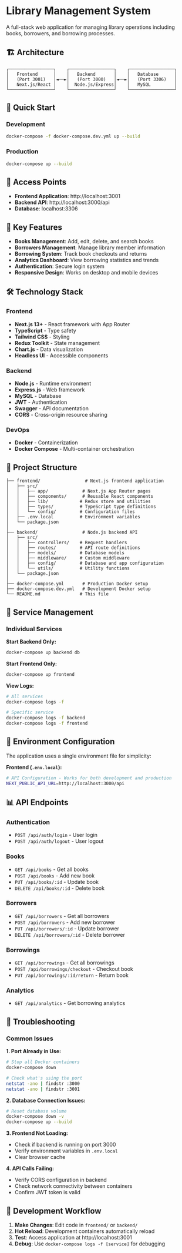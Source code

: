 # Library Management System

A full-stack web application for managing library operations including books, borrowers, and borrowing processes.

## 🏗️ Architecture

```
┌─────────────────┐    ┌─────────────────┐    ┌─────────────────┐
│   Frontend      │    │   Backend       │    │   Database      │
│   (Port 3001)   │◄──►│   (Port 3000)   │◄──►│   (Port 3306)   │
│   Next.js/React │    │  Node.js/Express│    │   MySQL         │
└─────────────────┘    └─────────────────┘    └─────────────────┘
```

## 🚀 Quick Start

### Development
```bash
docker-compose -f docker-compose.dev.yml up --build
```

### Production
```bash
docker-compose up --build
```

## 📱 Access Points

- **Frontend Application**: http://localhost:3001
- **Backend API**: http://localhost:3000/api
- **Database**: localhost:3306

## 🔧 Key Features

- **Books Management**: Add, edit, delete, and search books
- **Borrowers Management**: Manage library member information
- **Borrowing System**: Track book checkouts and returns
- **Analytics Dashboard**: View borrowing statistics and trends
- **Authentication**: Secure login system
- **Responsive Design**: Works on desktop and mobile devices

## 🛠️ Technology Stack

### Frontend
- **Next.js 13+** - React framework with App Router
- **TypeScript** - Type safety
- **Tailwind CSS** - Styling
- **Redux Toolkit** - State management
- **Chart.js** - Data visualization
- **Headless UI** - Accessible components

### Backend
- **Node.js** - Runtime environment
- **Express.js** - Web framework
- **MySQL** - Database
- **JWT** - Authentication
- **Swagger** - API documentation
- **CORS** - Cross-origin resource sharing

### DevOps
- **Docker** - Containerization
- **Docker Compose** - Multi-container orchestration

## 📁 Project Structure

```
├── frontend/                 # Next.js frontend application
│   ├── src/
│   │   ├── app/             # Next.js App Router pages
│   │   ├── components/      # Reusable React components
│   │   ├── lib/            # Redux store and utilities
│   │   ├── types/          # TypeScript type definitions
│   │   └── config/         # Configuration files
│   ├── .env.local          # Environment variables
│   └── package.json
│
├── backend/                 # Node.js backend API
│   ├── src/
│   │   ├── controllers/    # Request handlers
│   │   ├── routes/         # API route definitions
│   │   ├── models/         # Database models
│   │   ├── middleware/     # Custom middleware
│   │   ├── config/         # Database and app configuration
│   │   └── utils/          # Utility functions
│   └── package.json
│
├── docker-compose.yml       # Production Docker setup
├── docker-compose.dev.yml   # Development Docker setup
└── README.md               # This file
```

## 🔄 Service Management

### Individual Services

**Start Backend Only:**
```bash
docker-compose up backend db
```

**Start Frontend Only:**
```bash
docker-compose up frontend
```

**View Logs:**
```bash
# All services
docker-compose logs -f

# Specific service
docker-compose logs -f backend
docker-compose logs -f frontend
```

## 🔐 Environment Configuration

The application uses a single environment file for simplicity:

**Frontend (`.env.local`):**
```bash
# API Configuration - Works for both development and production
NEXT_PUBLIC_API_URL=http://localhost:3000/api
```

## 📊 API Endpoints

### Authentication
- `POST /api/auth/login` - User login
- `POST /api/auth/logout` - User logout

### Books
- `GET /api/books` - Get all books
- `POST /api/books` - Add new book
- `PUT /api/books/:id` - Update book
- `DELETE /api/books/:id` - Delete book

### Borrowers
- `GET /api/borrowers` - Get all borrowers
- `POST /api/borrowers` - Add new borrower
- `PUT /api/borrowers/:id` - Update borrower
- `DELETE /api/borrowers/:id` - Delete borrower

### Borrowings
- `GET /api/borrowings` - Get all borrowings
- `POST /api/borrowings/checkout` - Checkout book
- `PUT /api/borrowings/:id/return` - Return book

### Analytics
- `GET /api/analytics` - Get borrowing analytics

## 🚨 Troubleshooting

### Common Issues

**1. Port Already in Use:**
```bash
# Stop all Docker containers
docker-compose down

# Check what's using the port
netstat -ano | findstr :3000
netstat -ano | findstr :3001
```

**2. Database Connection Issues:**
```bash
# Reset database volume
docker-compose down -v
docker-compose up --build
```

**3. Frontend Not Loading:**
- Check if backend is running on port 3000
- Verify environment variables in `.env.local`
- Clear browser cache

**4. API Calls Failing:**
- Verify CORS configuration in backend
- Check network connectivity between containers
- Confirm JWT token is valid

## 🔄 Development Workflow

1. **Make Changes**: Edit code in `frontend/` or `backend/`
2. **Hot Reload**: Development containers automatically reload
3. **Test**: Access application at http://localhost:3001
4. **Debug**: Use `docker-compose logs -f [service]` for debugging

